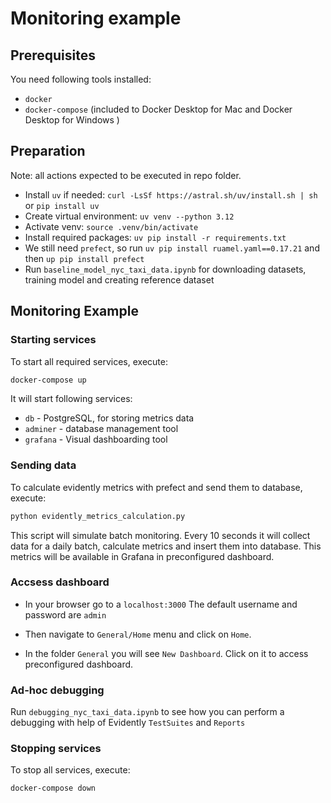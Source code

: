 # Monitoring example

## Prerequisites

You need following tools installed:
- `docker`
- `docker-compose` (included to Docker Desktop for Mac and Docker Desktop for Windows )


## Preparation

Note: all actions expected to be executed in repo folder.

- Install `uv` if needed: `curl -LsSf https://astral.sh/uv/install.sh | sh` or `pip install uv`
- Create virtual environment: `uv venv --python 3.12`
- Activate venv: `source .venv/bin/activate`
- Install required packages: `uv pip install -r requirements.txt`
- We still need `prefect`, so run `uv pip install ruamel.yaml==0.17.21` and then `up pip install prefect`
- Run `baseline_model_nyc_taxi_data.ipynb` for downloading datasets, training model and creating reference dataset 


## Monitoring Example

### Starting services

To start all required services, execute:
```bash
docker-compose up
```

It will start following services:
- `db` - PostgreSQL, for storing metrics data
- `adminer` - database management tool
- `grafana` - Visual dashboarding tool 

### Sending data

To calculate evidently metrics with prefect and send them to database, execute:
```bash
python evidently_metrics_calculation.py
```

This script will simulate batch monitoring. Every 10 seconds it will collect data for a daily batch, calculate metrics and insert them into database. This metrics will be available in Grafana in preconfigured dashboard. 

### Accsess dashboard

- In your browser go to a `localhost:3000`
The default username and password are `admin`

- Then navigate to `General/Home` menu and click on `Home`.

- In the folder `General` you will see `New Dashboard`. Click on it to access preconfigured dashboard.

### Ad-hoc debugging

Run `debugging_nyc_taxi_data.ipynb` to see how you can perform a debugging with help of Evidently `TestSuites` and `Reports`

### Stopping services

To stop all services, execute:
```bash
docker-compose down
```
